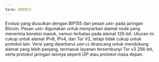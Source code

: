 ```yaml
---
term: ADDRV2
---
```


Evolusi yang diusulkan dengan BIP155 dari pesan `addr` pada jaringan Bitcoin. Pesan `addr` digunakan untuk menyiarkan alamat node yang menerima koneksi masuk, namun terbatas pada alamat 128-bit. Ukuran ini cukup untuk alamat IPv6, IPv4, dan Tor V2, tetapi tidak cukup untuk protokol lain. Versi yang diperbarui `addrv2` dirancang untuk mendukung alamat yang lebih panjang, termasuk layanan tersembunyi Tor v3 256-bit, serta protokol jaringan lainnya seperti I2P atau protokol masa depan.